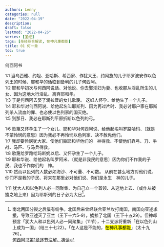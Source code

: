 ```yaml
---
authors: Lenny
categories: null
date: "2022-04-19"
description: 
draft: false
lastmod: "2022-04-26"
series: [圣经]
tags: [圣经综合解读, 在神凡事都能]
title: 01 何一章
toc: true
---
```

何西阿书
<!--more-->

1:1 当乌西雅、约坦、亚哈斯、希西家、作犹大王、约阿施的儿子耶罗波安作以色列王的时候、耶和华的话临到备利的儿子何西阿。  
1:2 耶和华初次与何西阿说话、对他说、你去娶淫妇为妻、也收那从淫乱所生的儿女、因为这地大行淫乱、离弃耶和华。  
1:3 于是何西阿去娶了滴拉音的女儿歌篾。  这妇人怀孕、给他生了一个儿子。  
1:4 耶和华对何西阿说、给他起名叫耶斯列、因为再过片时、我必讨耶户家在耶斯列杀人流血的罪、也必使以色列家的国灭绝。  
1:5 到那日、我必在耶斯列平原折断以色列的弓。  

1:6 歌篾又怀孕生了一个女儿、耶和华对何西阿说、给他起名叫罗路哈玛、〔就是不蒙怜悯的意思〕因为我必不再怜悯以色列家、决不赦免他们。  
1:7 我却要怜悯犹大家、使他们靠耶和华他们的　神得救、不使他们靠弓、刀、争战、马匹、与马兵得救。  
1:8 歌篾给罗路哈玛断奶以后、又怀孕生了一个儿子。  
1:9 耶和华说、给他起名叫罗阿米、〔就是非我民的意思〕因为你们不作我的子民、我也不作你们的　神。  
1:10 然而以色列的人数必如海沙、不可量、不可数。  从前在甚么地方对他们说、你们不是我的子民、将来在那里必对他们说、你们是永生　神的儿子。  

1:11 犹大人和以色列人必一同聚集、为自己立一个首领、从这地上去、〔或作从被掳之地上来〕因为耶斯列的日子必为大日[^1]。  

[^1]: 南北两国分裂之后屡有纷争。北国后来曾经联合亚兰攻打南国，南国向亚述求援，导致亚述灭了亚兰（王下十六5-9），掳掠了北国（王下十五29）。但神却预言「犹大人和以色列人必一同聚集」（11节），十二支派将重新「在以色列山上成为一国」（结三十七22）。「在人这是不能的，<mark>在神凡事都能</mark>」（太十九26）。  
<a href ="https://cmcbiblereading.com/2016/09/20/%e4%bd%95%e8%a5%bf%e9%98%bf%e4%b9%a6%e7%ac%ac1%e7%ab%a0%e9%80%90%e8%8a%82%e6%b3%a8%e8%a7%a3%e3%80%81%e7%a5%b7%e8%af%bb/">何西阿书第1章逐节注解、祷读</a>